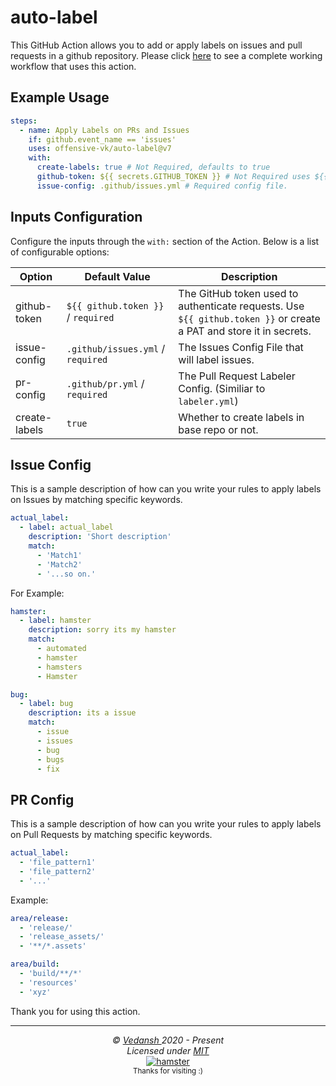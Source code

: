# auto-label

This GitHub Action allows you to add or apply labels on issues and pull requests in a github repository. Please click [here](.github/workflows/test.yml) to see a complete working workflow that uses this action.

## Example Usage

```yml
steps:
  - name: Apply Labels on PRs and Issues
    if: github.event_name == 'issues'
    uses: offensive-vk/auto-label@v7
    with:
      create-labels: true # Not Required, defaults to true
      github-token: ${{ secrets.GITHUB_TOKEN }} # Not Required uses ${{ secrets.GITHUB_TOKEN }}
      issue-config: .github/issues.yml # Required config file.
```

## Inputs Configuration

Configure the inputs through the `with:` section of the Action. Below is a list of configurable options:

| Option    | Default Value                 | Description |
|-----------|-------------------------------|-------------|
| github-token     | `${{ github.token }}` / `required` | The GitHub token used to authenticate requests. Use `${{ github.token }}` or create a PAT and store it in secrets. |
| issue-config | `.github/issues.yml` / `required` | The Issues Config File that will label issues. |
| pr-config | `.github/pr.yml` / `required` | The Pull Request Labeler Config. (Similiar to `labeler.yml`) | 
| create-labels | `true` | Whether to create labels in base repo or not. |

## Issue Config 

This is a sample description of how can you write your rules to apply labels on Issues by matching specific keywords.

```yaml
actual_label:
  - label: actual_label
    description: 'Short description'
    match:
      - 'Match1'
      - 'Match2'
      - '...so on.'
```

For Example:

```yaml
hamster:
  - label: hamster
    description: sorry its my hamster
    match:
      - automated
      - hamster
      - hamsters
      - Hamster

bug:
  - label: bug
    description: its a issue
    match:
      - issue
      - issues
      - bug
      - bugs
      - fix
```

## PR Config

This is a sample description of how can you write your rules to apply labels on Pull Requests by matching specific keywords.

```yaml
actual_label:
  - 'file_pattern1'
  - 'file_pattern2'
  - '...'
```

Example:

```yml
area/release:
  - 'release/'
  - 'release_assets/'
  - '**/*.assets'

area/build:
  - 'build/**/*'
  - 'resources'
  - 'xyz'

```

Thank you for using this action.

***

<p align="center">
  <i>&copy; <a href="https://github.com/offensive-vk/">Vedansh </a> 2020 - Present</i><br>
  <i>Licensed under <a href="https://github.com/offensive-vk/auto-issue?tab=MIT-1-ov-file">MIT</a></i><br>
  <a href="https://github.com/TheHamsterBot"><img src="https://i.ibb.co/4KtpYxb/octocat-clean-mini.png" alt="hamster"/></a><br>
  <sup>Thanks for visiting :)</sup>
</p>
